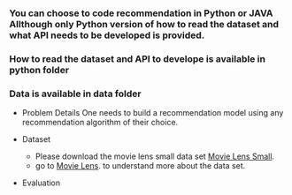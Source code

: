 ### You can choose to code recommendation in Python or JAVA Allthough only Python version of how to read the dataset and what API needs to be developed is provided. 
### How to read the dataset and API to develope is available in python folder
### Data is available in data folder

- Problem Details
  One needs to build a recommendation model using any recommendation algorithm of their choice.
  
- Dataset
  - Please download the movie lens small data set [Movie Lens Small](http://files.grouplens.org/datasets/movielens/ml-latest-small.zip).
  - go to [Movie Lens](https://grouplens.org/datasets/movielens/). to understand more about the data set.
      
- Evaluation
